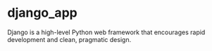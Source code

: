 # django_app
Django is a high-level Python web framework that encourages rapid development and clean, pragmatic design.
